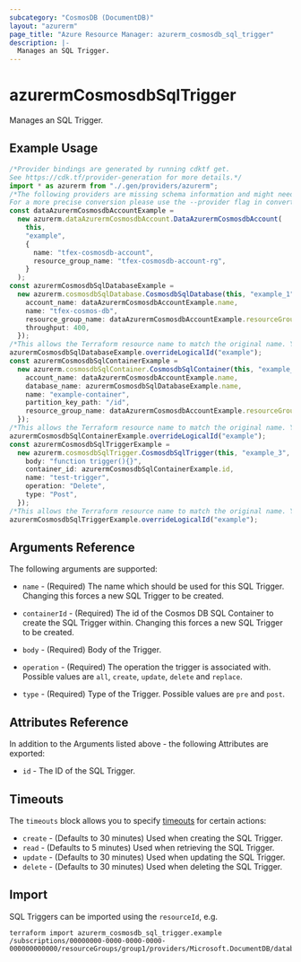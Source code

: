```yaml
---
subcategory: "CosmosDB (DocumentDB)"
layout: "azurerm"
page_title: "Azure Resource Manager: azurerm_cosmosdb_sql_trigger"
description: |-
  Manages an SQL Trigger.
---
```


# azurermCosmosdbSqlTrigger

Manages an SQL Trigger.

## Example Usage

```typescript
/*Provider bindings are generated by running cdktf get.
See https://cdk.tf/provider-generation for more details.*/
import * as azurerm from "./.gen/providers/azurerm";
/*The following providers are missing schema information and might need manual adjustments to synthesize correctly: azurerm.
For a more precise conversion please use the --provider flag in convert.*/
const dataAzurermCosmosdbAccountExample =
  new azurerm.dataAzurermCosmosdbAccount.DataAzurermCosmosdbAccount(
    this,
    "example",
    {
      name: "tfex-cosmosdb-account",
      resource_group_name: "tfex-cosmosdb-account-rg",
    }
  );
const azurermCosmosdbSqlDatabaseExample =
  new azurerm.cosmosdbSqlDatabase.CosmosdbSqlDatabase(this, "example_1", {
    account_name: dataAzurermCosmosdbAccountExample.name,
    name: "tfex-cosmos-db",
    resource_group_name: dataAzurermCosmosdbAccountExample.resourceGroupName,
    throughput: 400,
  });
/*This allows the Terraform resource name to match the original name. You can remove the call if you don't need them to match.*/
azurermCosmosdbSqlDatabaseExample.overrideLogicalId("example");
const azurermCosmosdbSqlContainerExample =
  new azurerm.cosmosdbSqlContainer.CosmosdbSqlContainer(this, "example_2", {
    account_name: dataAzurermCosmosdbAccountExample.name,
    database_name: azurermCosmosdbSqlDatabaseExample.name,
    name: "example-container",
    partition_key_path: "/id",
    resource_group_name: dataAzurermCosmosdbAccountExample.resourceGroupName,
  });
/*This allows the Terraform resource name to match the original name. You can remove the call if you don't need them to match.*/
azurermCosmosdbSqlContainerExample.overrideLogicalId("example");
const azurermCosmosdbSqlTriggerExample =
  new azurerm.cosmosdbSqlTrigger.CosmosdbSqlTrigger(this, "example_3", {
    body: "function trigger(){}",
    container_id: azurermCosmosdbSqlContainerExample.id,
    name: "test-trigger",
    operation: "Delete",
    type: "Post",
  });
/*This allows the Terraform resource name to match the original name. You can remove the call if you don't need them to match.*/
azurermCosmosdbSqlTriggerExample.overrideLogicalId("example");

```

## Arguments Reference

The following arguments are supported:

*   `name` - (Required) The name which should be used for this SQL Trigger. Changing this forces a new SQL Trigger to be created.

*   `containerId` - (Required) The id of the Cosmos DB SQL Container to create the SQL Trigger within. Changing this forces a new SQL Trigger to be created.

*   `body` - (Required) Body of the Trigger.

*   `operation` - (Required) The operation the trigger is associated with. Possible values are `all`, `create`, `update`, `delete` and `replace`.

*   `type` - (Required) Type of the Trigger. Possible values are `pre` and `post`.

## Attributes Reference

In addition to the Arguments listed above - the following Attributes are exported:

* `id` - The ID of the SQL Trigger.

## Timeouts

The `timeouts` block allows you to specify [timeouts](https://www.terraform.io/language/resources/syntax#operation-timeouts) for certain actions:

* `create` - (Defaults to 30 minutes) Used when creating the SQL Trigger.
* `read` - (Defaults to 5 minutes) Used when retrieving the SQL Trigger.
* `update` - (Defaults to 30 minutes) Used when updating the SQL Trigger.
* `delete` - (Defaults to 30 minutes) Used when deleting the SQL Trigger.

## Import

SQL Triggers can be imported using the `resourceId`, e.g.

```console
terraform import azurerm_cosmosdb_sql_trigger.example /subscriptions/00000000-0000-0000-0000-000000000000/resourceGroups/group1/providers/Microsoft.DocumentDB/databaseAccounts/account1/sqlDatabases/database1/containers/container1/triggers/trigger1
```
